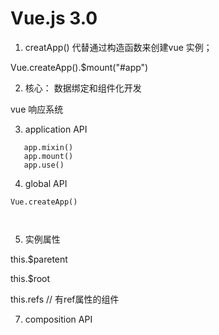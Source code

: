 
# Vue.js 3.0


1. creatApp() 代替通过构造函数来创建vue 实例；

Vue.createApp().$mount("#app")

2. 核心： 数据绑定和组件化开发

vue 响应系统

3. application API 
   
```
   app.mixin()
   app.mount()
   app.use()

```

4. global API

```
Vue.createApp()



```

5. 实例属性


this.$paretent

this.$root

this.refs  // 有ref属性的组件





7. composition API 



